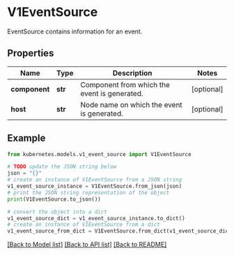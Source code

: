 # V1EventSource

EventSource contains information for an event.

## Properties

Name | Type | Description | Notes
------------ | ------------- | ------------- | -------------
**component** | **str** | Component from which the event is generated. | [optional] 
**host** | **str** | Node name on which the event is generated. | [optional] 

## Example

```python
from kubernetes.models.v1_event_source import V1EventSource

# TODO update the JSON string below
json = "{}"
# create an instance of V1EventSource from a JSON string
v1_event_source_instance = V1EventSource.from_json(json)
# print the JSON string representation of the object
print(V1EventSource.to_json())

# convert the object into a dict
v1_event_source_dict = v1_event_source_instance.to_dict()
# create an instance of V1EventSource from a dict
v1_event_source_from_dict = V1EventSource.from_dict(v1_event_source_dict)
```
[[Back to Model list]](../README.md#documentation-for-models) [[Back to API list]](../README.md#documentation-for-api-endpoints) [[Back to README]](../README.md)


